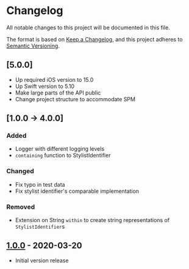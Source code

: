 # Changelog
All notable changes to this project will be documented in this file.

The format is based on [Keep a Changelog](https://keepachangelog.com/en/1.0.0/),
and this project adheres to [Semantic Versioning](https://semver.org/spec/v2.0.0.html).

## [5.0.0]

- Up required iOS version to 15.0
- Up Swift version to 5.10
- Make large parts of the API public
- Change project structure to accommodate SPM

## [1.0.0 -> 4.0.0]

### Added
- Logger with different logging levels
- `containing` function to StylistIdentifier

### Changed
- Fix typo in test data
- Fix stylist identifier's comparable implementation


### Removed
- Extension on String `within` to create string representations of `StylistIdentifier`s

## [1.0.0] - 2020-03-20

- Initial version release



[Unreleased]: https://github.com/design-ops/stylable-swiftui/compare/v4.0.1...HEAD
[1.0.0]: https://github.com/design-ops/stylable-swiftui/releases/tag/v1.0.0
